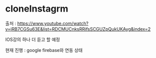 # cloneInstagrm
출처 : https://www.youtube.com/watch?v=jRB7CGSu63E&list=RDCMUCnksRRifsSCGUZpQukUKAyg&index=2

IOS강의 하나 더 듣고 할 예정 

현재 진행 :  google firebase와 연동 상태 
